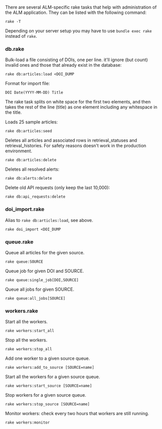 There are several ALM-specific rake tasks that help with administration of the ALM application. They can be listed with the following command:

    rake -T

Depending on your server setup you may have to use `bundle exec rake` instead of `rake`.

### db.rake

Bulk-load a file consisting of DOIs, one per line. it'll ignore (but count) invalid ones and those that already exist in the database:

    rake db:articles:load <DOI_DUMP

Format for import file:

    DOI Date(YYYY-MM-DD) Title

The rake task splits on white space for the first two elements, and then takes the rest of the line (title) as one element including any whitespace in the title.

Loads 25 sample articles:

    rake db:articles:seed

Deletes all articles and associated rows in retrieval_statuses and retrieval_histories. For safety reasons doesn't work in the production environment.

    rake db:articles:delete

Deletes all resolved alerts:

    rake db:alerts:delete

Delete old API requests (only keep the last 10,000):

    rake db:api_requests:delete

### doi_import.rake

Alias to `rake db:articles:load`, see above.

    rake doi_import <DOI_DUMP

### queue.rake

Queue all articles for the given source.

    rake queue:SOURCE

Queue job for given DOI and SOURCE.

    rake queue:single_job[DOI,SOURCE]

Queue all jobs for given SOURCE.

    rake queue:all_jobs[SOURCE]

### workers.rake

Start all the workers.

    rake workers:start_all

Stop all the workers.

    rake workers:stop_all

Add one worker to a given source queue.

    rake workers:add_to_source [SOURCE=name]

Start all the workers for a given source queue.

    rake workers:start_source [SOURCE=name]

Stop workers for a given source queue.

    rake workers:stop_source [SOURCE=name]

Monitor workers: check every two hours that workers are still running.

    rake workers:monitor
